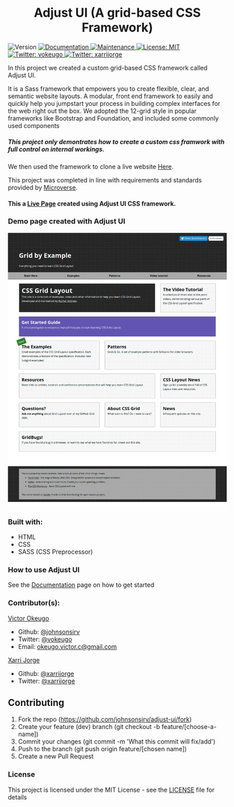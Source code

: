 <h1 align="center">Adjust UI (A grid-based CSS Framework)</h1>

<p>
  <img alt="Version" src="https://img.shields.io/badge/version-1.0.0-blue.svg?cacheSeconds=2592000" />
  <a href="https://github.com/johnsonsirv/adjust-ui#readme" target="_blank">
    <img alt="Documentation" src="https://img.shields.io/badge/documentation-yes-brightgreen.svg" />
  </a>
  <a href="https://github.com/johnsonsirv/adjust-ui/graphs/commit-activity" target="_blank">
    <img alt="Maintenance" src="https://img.shields.io/badge/Maintained%3F-yes-green.svg" />
  </a>
  <a href="https://github.com/johnsonsirv/adjust-ui/blob/master/LICENSE" target="_blank">
    <img alt="License: MIT" src="https://img.shields.io/github/license/johnsonsirv/adjust-ui" />
  </a>
  <a href="https://twitter.com/vokeugo" target="_blank">
    <img alt="Twitter: vokeugo" src="https://img.shields.io/twitter/follow/vokeugo.svg?style=social" />
  </a>
  <a href="https://twitter.com/xarrijorge" target="_blank">
    <img alt="Twitter: xarrijorge" src="https://img.shields.io/twitter/follow/xarrijorge.svg?style=social" />
  </a>
</p>

<p>
In this project we created a custom grid-based CSS framework called Adjust UI.

It is a Sass framework that empowers you to create flexible, clear, and semantic website layouts. A modular, front end framework to easily and quickly help you jumpstart your process in building complex interfaces for the web right out the box. We adopted the 12-grid style in popular frameworks like Bootstrap and Foundation, and included some commonly used components

##### This project only demontrates how to create a custom css framwork with full control on internal workings.

We then used the framework to clone a live website [Here](https://gridbyexample.com/).

This project was completed in line with requirements and standards provided by [Microverse](https://www.microverse.org/ "The Global School for Remote Software Developers!").
</p>

#### This a [Live Page](https://johnsonsirv.github.io/adjust-ui/) created using Adjust UI CSS framework.

### Demo page created with Adjust UI

<a href="https://johnsonsirv.github.io/adjust-ui" target="_blank">
  <img alt="" src="https://github.com/johnsonsirv/adjust-ui/blob/master/docs/adjust_UI_grid_example.png" />
</a>

### Built with:

- HTML
- CSS
- SASS (CSS Preprocessor)

### How to use Adjust UI
See the [Documentation](./documentation.md) page on how to get started

### Contributor(s):

[Victor Okeugo](https://angel.co/u/victorokeugo/)

- Github: [@johnsonsirv](https://github.com/johnsonsirv)
- Twitter: [@vokeugo](https://twitter.com/@vokeugo/)
- Email: [okeugo.victor.c@gmail.com]()

[Xarri Jorge](https://github.com/xarrijorge)
- Github: [@xarrijorge](https://github.com/xarrijorge)
- Twitter: [@xarrijorge](https://twitter.com/@xarrijorge/)


## Contributing
1. Fork the repo (https://github.com/johnsonsirv/adjust-ui/fork)
2. Create your feature (dev) branch (git checkout -b feature/[choose-a-name])
3. Commit your changes (git commit -m 'What this commit will fix/add')
4. Push to the branch (git push origin feature/[chosen name])
5. Create a new Pull Request

### License

This project is licensed under the MIT License - see the [LICENSE](./LICENSE.md) file for details

